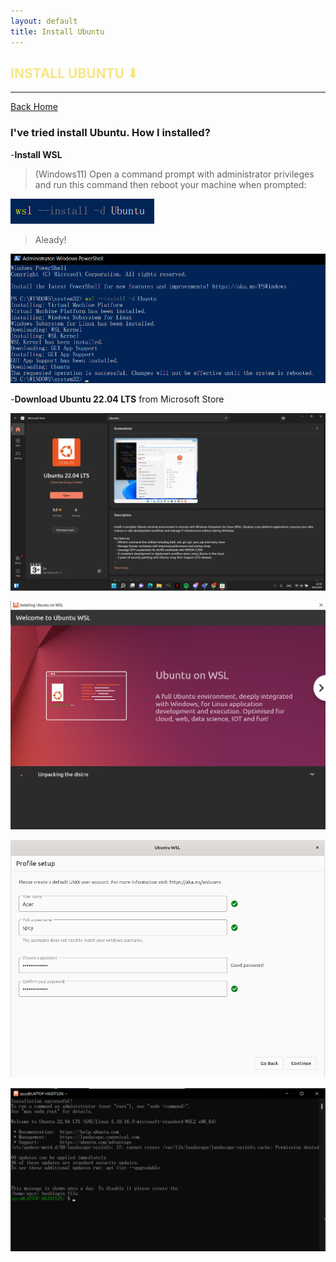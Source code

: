 ```yaml
---
layout: default
title: Install Ubuntu
---
```


<h2 style="color:#F7E684"> <b> INSTALL UBUNTU ⬇ </b> </h2>

---

[Back Home]

[Back Home]: https://spcyr.github.io/


### I've tried install Ubuntu. How I installed?


-__Install WSL__
  >(Windows11) Open a command prompt with administrator privileges and run this command then reboot your machine when prompted:

![](git/install_WSL.png)

  >Aleady!
 
![](git/alr.png)


-__Download Ubuntu 22.04 LTS__ from Microsoft Store

![](git/ubuntu.png) 
  
![](git/welcome.png)
  
![](git/user.png)
  
![](git/spcy.png)
